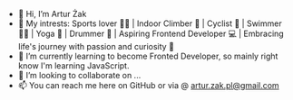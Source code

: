 - 👋 Hi, I’m Artur Żak
- 👀 My intrests: Sports lover 🏋️‍♂️ | Indoor Climber 🧗 | Cyclist 🚴 | Swimmer 🏊‍♂️ | Yoga 🧘 | Drummer 🥁 | Aspiring Frontend Developer 💻 | Embracing life's journey with passion and curiosity 🚀
- 🌱 I’m currently learning to become Fronted Developer, so mainly right know I'm learning JavaScript.
- 💞️ I’m looking to collaborate on ...
- 📫 You can reach me here on GitHub or via @ artur.zak.pl@gmail.com

<!---
ArturZak-269/ArturZak-269 is a ✨ special ✨ repository because its `README.md` (this file) appears on your GitHub profile.
You can click the Preview link to take a look at your changes.
--->
